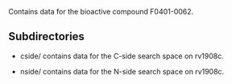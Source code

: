 Contains data for the bioactive compound F0401-0062.

## Subdirectories

- cside/ contains data for the C-side search space on rv1908c.

- nside/ contains data for the N-side search space on rv1908c.

